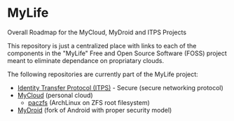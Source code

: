 # MyLife
Overall Roadmap for the MyCloud, MyDroid and ITPS Projects

This repository is just a centralized place with links to each of the components in the "MyLife" Free and Open Source Software (FOSS) project meant to eliminate dependance on propriatary clouds.

The following repositories are currently part of the MyLife project:
* [Identity Transfer Protocol (ITPS)](https://github.com/varasys/ITPS) - Secure (secure networking protocol)
* [MyCloud](https://github.com/varasys/MyCloud) (personal cloud)
    * [paczfs](https://github.com/varasys/paczfs) (ArchLinux on ZFS root filesystem)
* [MyDroid](https://github.com/varasys/MyDroid) (fork of Android with proper security model)
